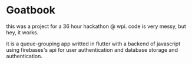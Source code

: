 # Goatbook

this was a project for a 36 hour hackathon @ wpi. code is very messy, but hey, it works.

it is a queue-grouping app writted in flutter with a backend of javascript using firebases's api for user authentication and database storage and authentication.
